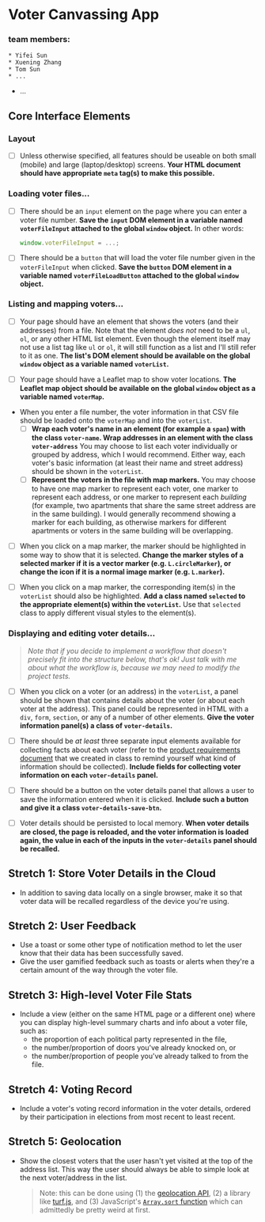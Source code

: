 # Voter Canvassing App 
### team members:
    * Yifei Sun
    * Xuening Zhang 
    * Tom Sun 
    * ...
* ...
## Core Interface Elements

### Layout

* [ ] Unless otherwise specified, all features should be useable on both small (mobile) and large (laptop/desktop) screens. **Your HTML document should have appropriate `meta` tag(s) to make this possible.**

### Loading voter files...

* [ ] There should be an `input` element on the page where you can enter a voter file number. **Save the `input` DOM element in a variable named `voterFileInput` attached to the global `window` object.** In other words:
  
  ```js
  window.voterFileInput = ...;
  ```

* [ ] There should be a `button` that will load the voter file number given in the `voterFileInput` when clicked. **Save the `button` DOM element in a variable named `voterFileLoadButton` attached to the global `window` object.**

### Listing and mapping voters...

* [ ] Your page should have an element that shows the voters (and their addresses) from a file. Note that the element _does not_ need to be a `ul`, `ol`, or any other HTML list element. Even though the element itself may not use a list tag like `ul` or `ol`, it will still function as a list and I'll still refer to it as one. **The list's DOM element should be available on the global `window` object as a variable named `voterList`.**

* [ ] Your page should have a Leaflet map to show voter locations. **The Leaflet map object should be available on the global `window` object as a variable named `voterMap`.**

* When you enter a file number, the voter information in that CSV file should be loaded onto the `voterMap` and into the `voterList`.
  * [ ] **Wrap each voter's name in an element (for example a `span`) with the class `voter-name`. Wrap addresses in an element with the class `voter-address`** You may choose to list each voter individually or grouped by address, which I would recommend. Either way, each voter's basic information (at least their name and street address) should be shown in the `voterList`.
  * [ ] **Represent the voters in the file with map markers.** You may choose to have one map marker to represent each voter, one marker to represent each address, or one marker to represent each _building_ (for example, two apartments that share the same street address are in the same building). I would generally recommend showing a marker for each building, as otherwise markers for different apartments or voters in the same building will be overlapping.

* [ ] When you click on a map marker, the marker should be highlighted in some way to show that it is selected. **Change the marker styles of a selected marker if it is a vector marker (e.g. `L.circleMarker`), or change the icon if it is a normal image marker (e.g. `L.marker`).**

* [ ] When you click on a map marker, the corresponding item(s) in the `voterList` should also be highlighted. **Add a class named `selected` to the appropriate element(s) within the `voterList`.** Use that `selected` class to apply different visual styles to the element(s).

### Displaying and editing voter details...

> _Note that if you decide to implement a workflow that doesn't precisely fit into the structure below, that's ok! Just talk with me about what the workflow is, because we may need to modify the project tests._

* [ ] When you click on a voter (or an address) in the `voterList`, a panel should be shown that contains details about the voter (or about each voter at the address). This panel could be represented in HTML with a `div`, `form`, `section`, or any of a number of other elements. **Give the voter information panel(s) a class of `voter-details`.**

* [ ] There should be _at least_ three separate input elements available for collecting facts about each voter (refer to the [product requirements document](PRD.md) that we created in class to remind yourself what kind of information should be collected). **Include fields for collecting voter information on each `voter-details` panel.**

* [ ] There should be a button on the voter details panel that allows a user to save the information entered when it is clicked. **Include such a button and give it a class `voter-details-save-btn`.**

* [ ] Voter details should be persisted to local memory. **When voter details are closed, the page is reloaded, and the voter information is loaded again, the value in each of the inputs in the `voter-details` panel should be recalled.**

## Stretch 1: Store Voter Details in the Cloud

* In addition to saving data locally on a single browser, make it so that voter data will be recalled regardless of the device you're using.

## Stretch 2: User Feedback

* Use a toast or some other type of notification method to let the user know that their data has been successfully saved.
* Give the user gamified feedback such as toasts or alerts when they're a certain amount of the way through the voter file.

## Stretch 3: High-level Voter File Stats

* Include a view (either on the same HTML page or a different one) where you can display high-level summary charts and info about a voter file, such as:
  * the proportion of each political party represented in the file,
  * the number/proportion of doors you've already knocked on, or
  * the number/proportion of people you've already talked to from the file.

## Stretch 4: Voting Record

* Include a voter's voting record information in the voter details, ordered by their participation in elections from most recent to least recent.

## Stretch 5: Geolocation

* Show the closest voters that the user hasn't yet visited at the top of the address list. This way the user should always be able to simple look at the next voter/address in the list.

  > Note: this can be done using (1) the [geolocation API](https://developer.mozilla.org/en-US/docs/Web/API/Geolocation_API), (2) a library like [turf.js](https://turfjs.org/), and (3) JavaScript's [`Array.sort` function](https://developer.mozilla.org/en-US/docs/Web/JavaScript/Reference/Global_Objects/Array/sort) which can admittedly be pretty weird at first.
